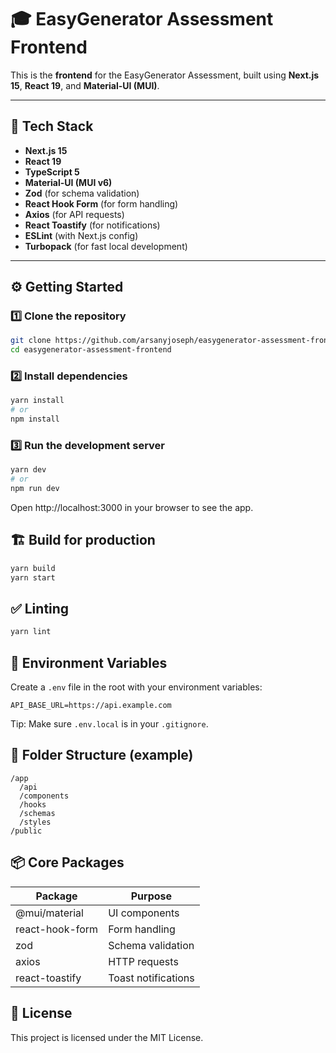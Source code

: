 # 🎓 EasyGenerator Assessment Frontend

This is the **frontend** for the EasyGenerator Assessment, built using **Next.js 15**, **React 19**, and **Material-UI (MUI)**.

---

## 🚀 Tech Stack

- **Next.js 15**
- **React 19**
- **TypeScript 5**
- **Material-UI (MUI v6)**
- **Zod** (for schema validation)
- **React Hook Form** (for form handling)
- **Axios** (for API requests)
- **React Toastify** (for notifications)
- **ESLint** (with Next.js config)
- **Turbopack** (for fast local development)

---

## ⚙️ Getting Started

### 1️⃣ Clone the repository

```bash
git clone https://github.com/arsanyjoseph/easygenerator-assessment-frontend.git
cd easygenerator-assessment-frontend
```

### 2️⃣ Install dependencies

```bash
yarn install
# or
npm install
```

### 3️⃣ Run the development server

```bash
yarn dev
# or
npm run dev
```

Open http://localhost:3000 in your browser to see the app.

## 🏗️ Build for production

```bash
yarn build
yarn start
```

## ✅ Linting

```bash
yarn lint
```

## 🔐 Environment Variables

Create a `.env` file in the root with your environment variables:

```env
API_BASE_URL=https://api.example.com
```

Tip: Make sure `.env.local` is in your `.gitignore`.

## 📂 Folder Structure (example)

```
/app
  /api
  /components
  /hooks
  /schemas
  /styles
/public
```

## 📦 Core Packages

| Package | Purpose |
| ------- | ------- |
| @mui/material | UI components |
| react-hook-form | Form handling |
| zod | Schema validation |
| axios | HTTP requests |
| react-toastify | Toast notifications |

## 📄 License

This project is licensed under the MIT License.
